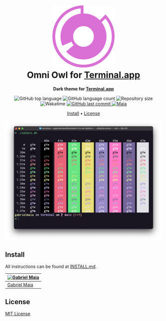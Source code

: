 <h1 align="center">
  <br>
  <img src="https://raw.githubusercontent.com/gabrielmaialva33/terminal-owl-theme/master/.github/assets/icon.png" alt="Omni OWL Logo" width="200">
  <br>
  Omni Owl for <a href="https://pt.wikipedia.org/wiki/Terminal_(macOS)">Terminal.app</a>
  <br>
</h1>

<p align="center">
  <strong>Dark theme for <a href="https://en.wikipedia.org/wiki/Terminal_(macOS)">Terminal.app</a></strong>
</p>

<p align="center">
  <img src="https://img.shields.io/github/languages/top/gabrielmaialva33/terminal-owl-theme?style=flat&logo=appveyor" alt="GitHub top language" >
  <img src="https://img.shields.io/github/languages/count/gabrielmaialva33/terminal-owl-theme?style=flat&logo=appveyor" alt="GitHub language count" >
  <img src="https://img.shields.io/github/repo-size/gabrielmaialva33/terminal-owl-theme?style=flat&logo=appveyor" alt="Repository size" >
  <img src="https://wakatime.com/badge/user/e61842d0-c588-4586-96a3-f0448a434be4/project/a44fa781-a977-48c1-8721-c91f5400209a.svg?style=flat&logo=appveyor" alt="Wakatime" >
  <a href="https://github.com/gabrielmaialva33/terminal-owl-theme/commits/master">
    <img src="https://img.shields.io/github/last-commit/gabrielmaialva33/terminal-owl-theme?style=flat&logo=appveyor" alt="GitHub last commit" >
    <img src="https://img.shields.io/badge/made%20by-Maia-15c3d6?style=flat&logo=appveyor" alt="Maia" >
  </a>
</p>

<p align="center">
  <a href="#install">Install</a> •
  <a href="#license">License</a>
</p>

<p align="center">
  <img alt="Omni screnshoot for Terminal.app" src="./screenshot.png">
</p>

## Install

All instructions can be found at [INSTALL.md](./INSTALL.md).

| [![Gabriel Maia](https://avatars.githubusercontent.com/u/26732067?size=100)](https://github.com/demartini) |
|------------------------------------------------------------------------------------------------------------|
| [Gabriel Maia](https://github.com/gabrielmaialva33)                                                             |

## License

[MIT License](./LICENSE.md)
